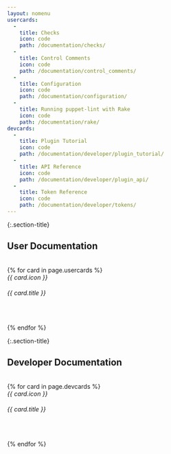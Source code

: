 ```yaml
---
layout: nomenu
usercards:
  -
    title: Checks
    icon: code
    path: /documentation/checks/
  -
    title: Control Comments
    icon: code
    path: /documentation/control_comments/
  -
    title: Configuration
    icon: code
    path: /documentation/configuration/
  -
    title: Running puppet-lint with Rake
    icon: code
    path: /documentation/rake/
devcards:
  -
    title: Plugin Tutorial
    icon: code
    path: /documentation/developer/plugin_tutorial/
  -
    title: API Reference
    icon: code
    path: /documentation/developer/plugin_api/
  -
    title: Token Reference
    icon: code
    path: /documentation/developer/tokens/
---
```


{:.section-title}
## User Documentation
<div class="spacer">&nbsp;</div>
<div class="row">
{% for card in page.usercards %}
    <div class="col-md-4">
        <div class="promo-box text-center inner-space">
            <i class="md-icon dp36 box-icon">{{ card.icon }}</i>
            <h6 class="box-title">{{ card.title }}</h6>
            <p class="box-description">&nbsp;</p>
            <a class="link" href="{{ card.path }}"><span></span></a>
        </div>
    </div>
{% endfor %}
</div>

{:.section-title}
## Developer Documentation
<div class="spacer">&nbsp;</div>
<div class="row">
{% for card in page.devcards %}
    <div class="col-md-4">
        <div class="promo-box text-center inner-space">
            <i class="md-icon dp36 box-icon">{{ card.icon }}</i>
            <h6 class="box-title">{{ card.title }}</h6>
            <p class="box-description">&nbsp;</p>
            <a class="link" href="{{ card.path }}"><span></span></a>
        </div>
    </div>
{% endfor %}
</div>
